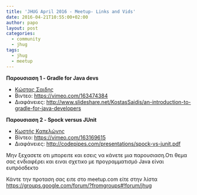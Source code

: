 ```yaml
---
title: 'JHUG April 2016 - Meetup- Links and Vids'
date: 2016-04-21T10:55:00+02:00
author: papo
layout: post
categories:
  - community
  - jhug
tags:
  - jhug
  - meetup
---
```

**Παρουσιαση 1 - Gradle for Java devs**

  * [Κώστας Σαιδης](https://gr.linkedin.com/in/saiko)
  * Βιντεο: <https://vimeo.com/163474384>
  * Διαφάνειες: <http://www.slideshare.net/KostasSaidis/an-introduction-to-gradle-for-java-developers>

**Παρουσιαση 2 - Spock versus JUnit**

  * [Κωστής Καπελώνης](https://gr.linkedin.com/in/kkapelon)
  * Βίντεο: <https://vimeo.com/163169615>
  * Διαφάνειες: <http://codepipes.com/presentations/spock-vs-junit.pdf>

Μην ξεχασετε οτι μπορειτε και εσεις να κάνετε μια παρουσιαση.Οτι θεμα σας ενδιαφέρει και ειναι σχετικο με προγραμματισμό Java είναι ευπρόσδεκτο

Κάντε την προταση σας ειτε στο meetup.com είτε στην λίστα https://groups.google.com/forum/?fromgroups#!forum/jhug